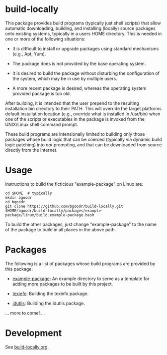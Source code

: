 build-locally
=============

This package provides build programs (typically just shell scripts)
that allow automatic downloading, building, and installing (locally)
source packages onto existing systems, typically in a users HOME
directory. This is needed in one or more of the following situations:

- It is difficult to install or upgrade packages using standard
  mechanisms (e.g., Apt, Yum).

- The package does is not provided by the base operating system.

- It is desired to build the package without disturbing the
  configuration of the system, which may be in use by multiple users.

- A more recent package is desired, whereas the operating system
  provided package is too old.

After building, it is intended that the user prepend to the resulting
installation bin directory to their PATH. This will override the
target platforms default installation location (e.g., override what is
installed in /usr/bin) when one of the scripts or executables in the
package is invoked from the UNIX/Linux shell command prompt.

These build programs are intensionally limited to building only those
packages whose build logic that can be coerced (typically via dynamic
build logic patching) into *not* prompting, and that can be downloaded
from source directly from the Internet.

Usage
=====

Instructions to build the ficticious "example-package" on Linux are:

    cd $HOME  # typically
    mkdir bgoodr
    cd bgoodr
    git clone https://github.com/bgoodr/build-locally.git
    $HOME/bgoodr/build-locally/packages/example-package/linux/build.example-package.bash

To build the other packages, just change "example-package" to the name of
the package to build in all places in the above path.

Packages
========

The following is a list of packages whose build programs are provided by this package:

* [example-package](packages/example-package/README.md): An example directory to serve
as a template for adding more packages to be built by this project.

* [texinfo](packages/texinfo/README.md): Building the texinfo package.

* [idutils](packages/idutils/README.md): Building the idutils package.

... more to come! ...

Development
===========

See [build-locally.org](build-locally.org).
